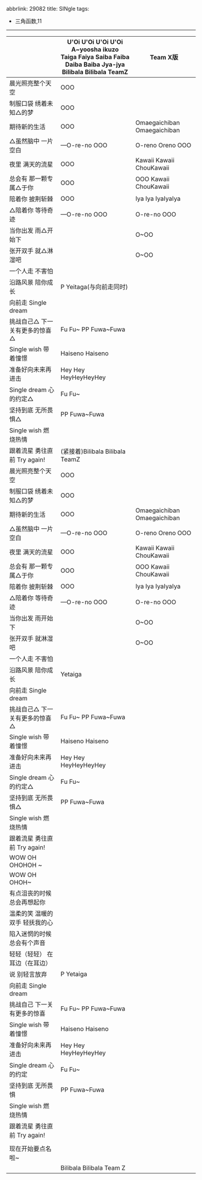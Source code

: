 abbrlink: 29082
title: SINgle
tags:
  - 三角函数,11
---
|      |U'Oi U'Oi U'Oi U'Oi<br>A~yoosha ikuzo<br>Taiga Faiya Saiba Faiba Daiba Baiba Jya-jya<br>Bilibala Bilibala TeamZ|Team X版|
|--|--|--|
|晨光照亮整个天空|OOO|      |
|制服口袋 绣着未知△的梦|OOO|      |
|期待新的生活|OOO|Omaegaichiban Omaegaichiban |
|△虽然脑中 一片空白|—O-re-no OOO|O-reno Oreno OOO|
|夜里 满天的流星|OOO|Kawaii Kawaii ChouKawaii|
|总会有 那一颗专属△于你|OOO|OOO Kawaii ChouKawaii|
|陪着你 披荆斩棘|OOO|Iya Iya IyaIyaIya|
|△陪着你 等待奇迹|—O-re-no OOO|O-re-no OOO|
|当你出发 雨△开始下|      |O~OO|
|张开双手 就△淋湿吧|      |O~OO|
|一个人走 不害怕|      |      |
|沿路风景 陪你成长|P Yeitaga(与向前走同时)|      |
|向前走 Single dream|      |      |
|挑战自己△ 下一关有更多的惊喜△|Fu Fu~ PP Fuwa~Fuwa|      |
|Single wish 带着憧憬|Haiseno Haiseno|      |
|准备好向未来再进击|Hey Hey HeyHeyHeyHey|      |
|Single dream 心的约定△|Fu Fu~|      |
|坚持到底 无所畏惧△|PP Fuwa~Fuwa|      |
|Single wish 燃烧热情|      |      |
|跟着流星 勇往直前 Try again!|(紧接着)Bilibala Bilibala TeamZ|      |
|晨光照亮整个天空|OOO|      |
|制服口袋 绣着未知△的梦|OOO|      |
|期待新的生活|OOO|Omaegaichiban Omaegaichiban |
|△虽然脑中 一片空白|—O-re-no OOO|O-reno Oreno OOO|
|夜里 满天的流星|OOO|Kawaii Kawaii ChouKawaii|
|总会有 那一颗专属△于你|OOO|OOO Kawaii ChouKawaii|
|陪着你 披荆斩棘|OOO|Iya Iya IyaIyaIya|
|△陪着你 等待奇迹|—O-re-no OOO|O-re-no OOO|
|当你出发 雨开始下|      |O~OO|
|张开双手 就淋湿吧|      |O~OO|
|一个人走 不害怕|      |      |
|沿路风景 陪你成长|Yetaiga|      |
|向前走 Single dream|      |      |
|挑战自己△ 下一关有更多的惊喜△|Fu Fu~ PP Fuwa~Fuwa|      |
|Single wish 带着憧憬|Haiseno Haiseno|      |
|准备好向未来再进击|Hey Hey HeyHeyHeyHey|      |
|Single dream 心的约定△|Fu Fu~|      |
|坚持到底 无所畏惧△|PP Fuwa~Fuwa|      |
|Single wish 燃烧热情|      |      |
|跟着流星 勇往直前 Try again!|      |      |
|WOW OH OHOHOH ~|      |      |
|WOW OH OHOH~|      |      |
|有点沮丧的时候 总会再想起你|      |      |
|温柔的笑 温暖的双手 轻抚我的心|      |      |
|陷入迷惘的时候 总会有个声音|      |      |
|轻轻（轻轻） 在耳边（在耳边）|      |      |
|说 别轻言放弃|P Yetaiga|      |
|向前走 Single dream|      |      |
|挑战自己 下一关有更多的惊喜|Fu Fu~ PP Fuwa~Fuwa|      |
|Single wish 带着憧憬|Haiseno Haiseno|      |
|准备好向未来再进击|Hey Hey HeyHeyHeyHey|      |
|Single dream 心的约定|Fu Fu~|      |
|坚持到底 无所畏惧|PP Fuwa~Fuwa|      |
|Single wish 燃烧热情|      |      |
|跟着流星 勇往直前 Try again!|      |      |
|      |      |      |
|现在开始要点名啦~|      |      |
|      |Bilibala Bilibala Team Z|      |